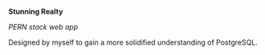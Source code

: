 **Stunning Realty**

*PERN stack web app*

Designed by myself to gain a more solidified understanding of PostgreSQL.
